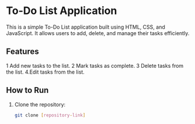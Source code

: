 # To-Do List Application

This is a simple To-Do List application built using HTML, CSS, and JavaScript. It allows users to add, delete, and manage their tasks efficiently.

## Features
1 Add new tasks to the list.
2 Mark tasks as complete.
3 Delete tasks from the list.
4.Edit tasks from the list.

## How to Run
1. Clone the repository:
   ```bash
   git clone [repository-link]
